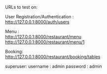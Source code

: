 URLs to test on:

User Registration/Authentication :<br>
http://127.0.0.1:8000/auth/users<br>

Menu :<br>
http://127.0.0.1:8000/restaurant/menu<br>
http://127.0.0.1:8000/restaurant/menu/1<br>

Booking:<br>
http://127.0.0.1:8000/restaurant/booking/tables<br>

superuser:
username : admin
password : admin
